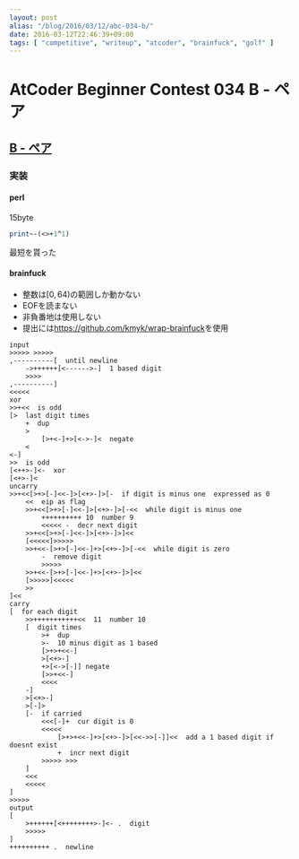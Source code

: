 ```yaml
---
layout: post
alias: "/blog/2016/03/12/abc-034-b/"
date: 2016-03-12T22:46:39+09:00
tags: [ "competitive", "writeup", "atcoder", "brainfuck", "golf" ]
---
```


# AtCoder Beginner Contest 034 B - ペア

## [B - ペア](https://beta.atcoder.jp/contests/abc034/tasks/abc034_b)

### 実装

#### perl

15byte

``` perl
print~-(<>+1^1)
```

最短を貰った

#### brainfuck

-   整数は$[0, 64)$の範囲しか動かない
-   EOFを読まない
-   非負番地は使用しない
-   提出には<https://github.com/kmyk/wrap-brainfuck>を使用

``` brainfuck
input
>>>>> >>>>>
,----------[  until newline
    ->++++++[<------>-]  1 based digit
    >>>>
,----------]
<<<<<
xor
>>+<<  is odd
[>  last digit times
    +  dup
    >
        [>+<-]+>[<->-]<  negate
    <
<-]
>>  is odd
[<++>-]<-  xor
[<+>-]<
uncarry
>>+<<[>+>[-]<<-]>[<+>-]>[-  if digit is minus one  expressed as 0
    <<  eip as flag
    >>+<<[>+>[-]<<-]>[<+>-]>[-<<  while digit is minus one
        ++++++++++ 10  number 9
        <<<<< -  decr next digit
    >>+<<[>+>[-]<<-]>[<+>-]>]<<
    [<<<<<]>>>>>
    >>+<<-[>+>[-]<<-]+>[<+>-]>[-<<  while digit is zero
        -  remove digit
        >>>>>
    >>+<<-[>+>[-]<<-]+>[<+>-]>]<<
    [>>>>>]<<<<<
    >>
]<<
carry
[  for each digit
    >>+++++++++++<<  11  number 10
    [  digit times
        >+  dup
        >-  10 minus digit as 1 based
        [>+>+<<-]
        >[<+>-]
        +>[<->[-]] negate
        [>>+<<-]
        <<<<
    -]
    >[<+>-]
    >[-]>
    [-  if carried
        <<<[-]+  cur digit is 0
        <<<<<
            [>+>+<<-]+>[<+>-]>[<<->>[-]]<<  add a 1 based digit if doesnt exist
            +  incr next digit
        >>>>> >>>
    ]
    <<<
    <<<<<
]
>>>>>
output
[
    >++++++[<++++++++>-]<- .  digit
    >>>>>
]
++++++++++ .  newline
```
